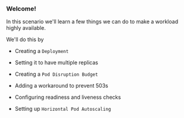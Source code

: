 
<br>

### Welcome!

In this scenario we'll learn a few things we can do to make a workload highly available.

We'll do this by

- Creating a `Deployment`

- Setting it to have multiple replicas

- Creating a `Pod Disruption Budget`

- Adding a workaround to prevent 503s

- Configuring readiness and liveness checks

- Setting up `Horizontal Pod Autoscaling`